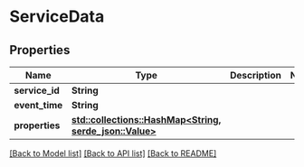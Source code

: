 # ServiceData

## Properties

Name | Type | Description | Notes
------------ | ------------- | ------------- | -------------
**service_id** | **String** |  | 
**event_time** | **String** |  | 
**properties** | [**std::collections::HashMap<String, serde_json::Value>**](serde_json::Value.md) |  | 

[[Back to Model list]](../README.md#documentation-for-models) [[Back to API list]](../README.md#documentation-for-api-endpoints) [[Back to README]](../README.md)



